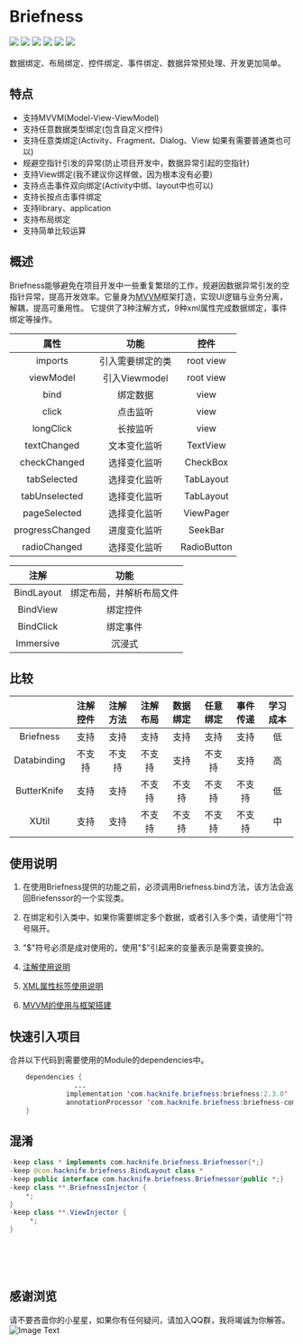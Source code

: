 # Briefness
[![](https://img.shields.io/badge/platform-android-orange.svg)](https://github.com/hacknife) [![](https://img.shields.io/badge/language-java-yellow.svg)](https://github.com/hacknife) [![](https://img.shields.io/badge/Jcenter-2.3.0-brightgreen.svg)](https://jcenter.bintray.com/com/hacknife/briefness/) [![](https://img.shields.io/badge/build-passing-brightgreen.svg)](https://github.com/hacknife) [![](https://img.shields.io/badge/license-apache--2.0-green.svg)](https://github.com/hacknife) [![](https://img.shields.io/badge/api-11+-green.svg)](https://github.com/hacknife)<br/><br/>
数据绑定、布局绑定、控件绑定、事件绑定、数据异常预处理、开发更加简单。
## 特点
* 支持MVVM(Model-View-ViewModel)
* 支持任意数据类型绑定(包含自定义控件)
* 支持任意类绑定(Activity、Fragment、Dialog、View 如果有需要普通类也可以)
* 规避空指针引发的异常(防止项目开发中，数据异常引起的空指针)
* 支持View绑定(我不建议你这样做，因为根本没有必要)
* 支持点击事件双向绑定(Activity中绑、layout中也可以)
* 支持长按点击事件绑定
* 支持library、application
* 支持布局绑定
* 支持简单比较运算
## 概述
Briefness能够避免在项目开发中一些重复繁琐的工作，规避因数据异常引发的空指针异常，提高开发效率。它量身为[MVVM](https://baike.baidu.com/item/MVVM)框架打造，实现UI逻辑与业务分离，解耦，提高可重用性。
它提供了3种注解方式，9种xml属性完成数据绑定，事件绑定等操作。

|属性|功能|控件|
|:------:|:------:|:------:|
|imports|引入需要绑定的类|root view|
|viewModel|引入Viewmodel|root view|
|bind|绑定数据|view|
|click|点击监听|view|
|longClick|长按监听|view| 
|textChanged|文本变化监听|TextView|
|checkChanged|选择变化监听|CheckBox|
|tabSelected|选择变化监听|TabLayout|
|tabUnselected|选择变化监听|TabLayout|
|pageSelected|选择变化监听|ViewPager|
|progressChanged|进度变化监听|SeekBar|
|radioChanged|选择变化监听|RadioButton|


|注解|功能|
|:------:|:------:|
|BindLayout|绑定布局，并解析布局文件|
|BindView|绑定控件|
|BindClick|绑定事件|
|Immersive|沉浸式|
## 比较
||注解控件|注解方法|注解布局|数据绑定|任意绑定|事件传递|学习成本|
|:------:|:------:|:------:|:------:|:------:|:------:|:------:|:------:|
|Briefness|支持|支持|支持|支持|支持|支持|低|
|Databinding|不支持|不支持|不支持|支持|不支持|支持|高|
|ButterKnife|支持|支持|不支持|不支持|不支持|不支持|低|
|XUtil|支持|支持|不支持|不支持|不支持|不支持|中|
## 使用说明
1. 在使用Briefness提供的功能之前，必须调用Briefness.bind方法，该方法会返回Briefenssor的一个实现类。

2. 在绑定和引入类中，如果你需要绑定多个数据，或者引入多个类，请使用“|”符号隔开。

3. "$"符号必须是成对使用的，使用"$"引起来的变量表示是需要变换的。

4. [注解使用说明](https://github.com/hacknife/briefness/blob/master/doc/tutorial_annotation.md)

5. [XML属性标签使用说明](https://github.com/hacknife/briefness/blob/master/doc/tutorial_xml.md)

6. [MVVM的使用与框架搭建](https://www.jianshu.com/p/2f60736b6900)
## 快速引入项目
合并以下代码到需要使用的Module的dependencies中。
```Java
	dependencies {
                ...
              implementation 'com.hacknife.briefness:briefness:2.3.0'
    	      annotationProcessor 'com.hacknife.briefness:briefness-compiler:2.3.0'
	}
```
## 混淆
```Java
-keep class * implements com.hacknife.briefness.Briefnessor{*;}
-keep @com.hacknife.briefness.BindLayout class *
-keep public interface com.hacknife.briefness.Briefnessor{public *;}
-keep class **.BriefnessInjector {
    *;
}
-keep class **.ViewInjector {
     *;
}
```
<br><br><br>
## 感谢浏览
请不要吝啬你的小星星，如果你有任何疑问，请加入QQ群，我将竭诚为你解答。
<br>
![Image Text](https://github.com/hacknife/CarouselBanner/blob/master/qq_group.png)
